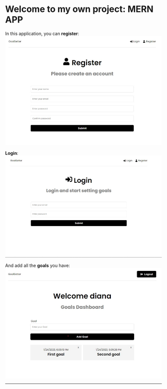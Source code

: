 # Welcome to my own project: MERN APP

In this application, you can **register**:
![Register preview](./2.jpg "Register")

**Login**:
![Login preview](./1.jpg "Login")

And add all the **goals** you have:
![Goals preview](./3.jpg "Add Goals")

---
